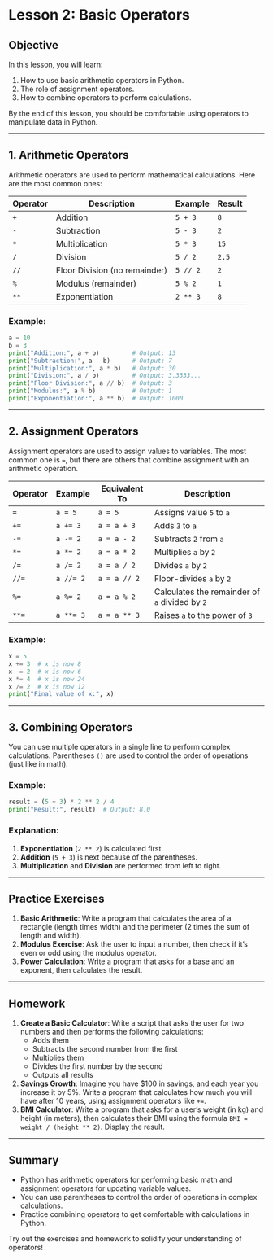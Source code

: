
# Lesson 2: Basic Operators

## Objective
In this lesson, you will learn:
1. How to use basic arithmetic operators in Python.
2. The role of assignment operators.
3. How to combine operators to perform calculations.

By the end of this lesson, you should be comfortable using operators to manipulate data in Python.

---

## 1. Arithmetic Operators
Arithmetic operators are used to perform mathematical calculations. Here are the most common ones:

| Operator | Description              | Example       | Result |
|----------|--------------------------|---------------|--------|
| `+`      | Addition                 | `5 + 3`      | `8`    |
| `-`      | Subtraction              | `5 - 3`      | `2`    |
| `*`      | Multiplication           | `5 * 3`      | `15`   |
| `/`      | Division                 | `5 / 2`      | `2.5`  |
| `//`     | Floor Division (no remainder) | `5 // 2` | `2`    |
| `%`      | Modulus (remainder)      | `5 % 2`      | `1`    |
| `**`     | Exponentiation           | `2 ** 3`     | `8`    |

### Example:
```python
a = 10
b = 3
print("Addition:", a + b)         # Output: 13
print("Subtraction:", a - b)      # Output: 7
print("Multiplication:", a * b)   # Output: 30
print("Division:", a / b)         # Output: 3.3333...
print("Floor Division:", a // b)  # Output: 3
print("Modulus:", a % b)          # Output: 1
print("Exponentiation:", a ** b)  # Output: 1000
```

---

## 2. Assignment Operators
Assignment operators are used to assign values to variables. The most common one is `=`, but there are others that combine assignment with an arithmetic operation.

| Operator | Example       | Equivalent To    | Description |
|----------|---------------|------------------|-------------|
| `=`      | `a = 5`      | `a = 5`         | Assigns value `5` to `a` |
| `+=`     | `a += 3`     | `a = a + 3`     | Adds `3` to `a` |
| `-=`     | `a -= 2`     | `a = a - 2`     | Subtracts `2` from `a` |
| `*=`     | `a *= 2`     | `a = a * 2`     | Multiplies `a` by `2` |
| `/=`     | `a /= 2`     | `a = a / 2`     | Divides `a` by `2` |
| `//=`    | `a //= 2`    | `a = a // 2`    | Floor-divides `a` by `2` |
| `%=`     | `a %= 2`     | `a = a % 2`     | Calculates the remainder of `a` divided by `2` |
| `**=`    | `a **= 3`    | `a = a ** 3`    | Raises `a` to the power of `3` |

### Example:
```python
x = 5
x += 3  # x is now 8
x -= 2  # x is now 6
x *= 4  # x is now 24
x /= 2  # x is now 12
print("Final value of x:", x)
```

---

## 3. Combining Operators
You can use multiple operators in a single line to perform complex calculations. Parentheses `()` are used to control the order of operations (just like in math).

### Example:
```python
result = (5 + 3) * 2 ** 2 / 4
print("Result:", result)  # Output: 8.0
```

### Explanation:
1. **Exponentiation** (`2 ** 2`) is calculated first.
2. **Addition** (`5 + 3`) is next because of the parentheses.
3. **Multiplication** and **Division** are performed from left to right.

---

## Practice Exercises

1. **Basic Arithmetic**: Write a program that calculates the area of a rectangle (length times width) and the perimeter (2 times the sum of length and width).
2. **Modulus Exercise**: Ask the user to input a number, then check if it’s even or odd using the modulus operator.
3. **Power Calculation**: Write a program that asks for a base and an exponent, then calculates the result.

---

## Homework

1. **Create a Basic Calculator**: Write a script that asks the user for two numbers and then performs the following calculations:
   - Adds them
   - Subtracts the second number from the first
   - Multiplies them
   - Divides the first number by the second
   - Outputs all results
2. **Savings Growth**: Imagine you have $100 in savings, and each year you increase it by 5%. Write a program that calculates how much you will have after 10 years, using assignment operators like `+=`.
3. **BMI Calculator**: Write a program that asks for a user’s weight (in kg) and height (in meters), then calculates their BMI using the formula `BMI = weight / (height ** 2)`. Display the result.

---

## Summary
- Python has arithmetic operators for performing basic math and assignment operators for updating variable values.
- You can use parentheses to control the order of operations in complex calculations.
- Practice combining operators to get comfortable with calculations in Python.

Try out the exercises and homework to solidify your understanding of operators!
